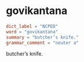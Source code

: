 # govikantana

``` toml
dict_label = "NCPED"
word = "govikantana"
summary = "butcher’s knife."
grammar_comment = "neuter a"
```

butcher’s knife.

